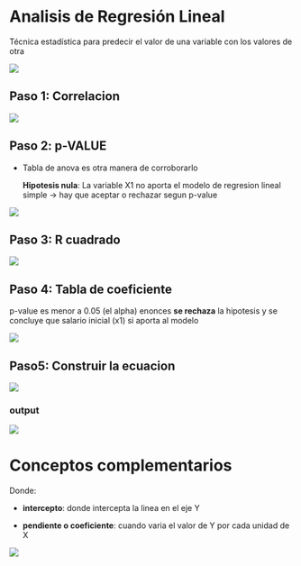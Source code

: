 # Analisis de Regresión Lineal

Técnica estadística para predecir el valor de una variable con los valores de otra

![](resumen_RL.PNG)

## Paso 1: Correlacion

![](corr.PNG)

## Paso 2: p-VALUE

-   Tabla de anova es otra manera de corroborarlo

    **Hipotesis nula**: La variable X1 no aporta el modelo de regresion lineal simple -\> hay que aceptar o rechazar segun p-value

![](pvalue.PNG)

## Paso 3: R cuadrado

![](r2.PNG)

## Paso 4: Tabla de coeficiente

p-value es menor a 0.05 (el alpha) enonces **se rechaza** la hipotesis y se concluye que salario inicial (x1) si aporta al modelo

![](coeficientes_tabla.PNG)

## Paso5: Construir la ecuacion

![](ecuacion_RL.PNG)

### output

![](output.png)

# Conceptos complementarios

Donde:

-   **intercepto**: donde intercepta la linea en el eje Y

-   **pendiente o coeficiente**: cuando varia el valor de Y por cada unidad de X

![](conceptos.PNG)
